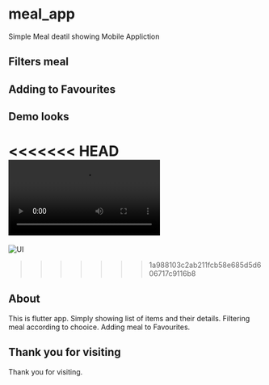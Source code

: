 # meal_app

Simple Meal deatil showing Mobile Appliction 
## Filters meal
## Adding to Favourites

## Demo looks
<<<<<<< HEAD
![UI](./assets/mealAppVideo.mp4)
=======
![UI](./Assets/UI.png)
>>>>>>> 1a988103c2ab211fcb58e685d5d606717c9116b8

## About
This is flutter app. 
Simply showing list of items and their details.
Filtering meal according to chooice.
Adding meal to Favourites.

## Thank you for visiting 
Thank you for visiting.
